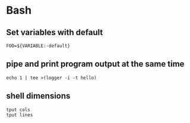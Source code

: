 # Bash

## Set variables with default

	FOO=${VARIABLE:-default}

## pipe and print program output at the same time
	
	echo 1 | tee >(logger -i -t hello)

## shell dimensions

	tput cols
	tput lines
